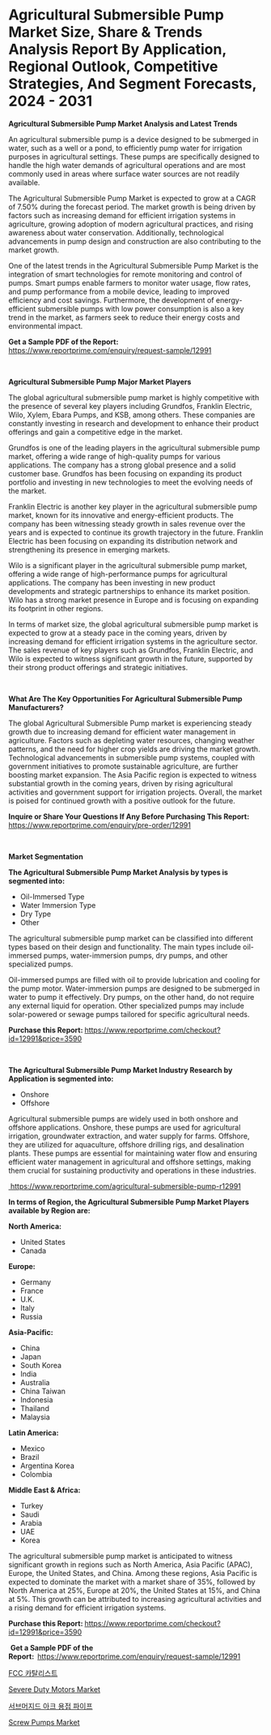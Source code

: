 <p><h1>Agricultural Submersible Pump Market Size, Share & Trends Analysis Report By Application, Regional Outlook, Competitive Strategies, And Segment Forecasts, 2024 - 2031</h1></p><p><strong>Agricultural Submersible Pump Market Analysis and Latest Trends</strong></p>
<p><p>An agricultural submersible pump is a device designed to be submerged in water, such as a well or a pond, to efficiently pump water for irrigation purposes in agricultural settings. These pumps are specifically designed to handle the high water demands of agricultural operations and are most commonly used in areas where surface water sources are not readily available.</p><p>The Agricultural Submersible Pump Market is expected to grow at a CAGR of 7.50% during the forecast period. The market growth is being driven by factors such as increasing demand for efficient irrigation systems in agriculture, growing adoption of modern agricultural practices, and rising awareness about water conservation. Additionally, technological advancements in pump design and construction are also contributing to the market growth.</p><p>One of the latest trends in the Agricultural Submersible Pump Market is the integration of smart technologies for remote monitoring and control of pumps. Smart pumps enable farmers to monitor water usage, flow rates, and pump performance from a mobile device, leading to improved efficiency and cost savings. Furthermore, the development of energy-efficient submersible pumps with low power consumption is also a key trend in the market, as farmers seek to reduce their energy costs and environmental impact.</p></p>
<p><strong>Get a Sample PDF of the Report:&nbsp;</strong> <a href="https://www.reportprime.com/enquiry/request-sample/12991">https://www.reportprime.com/enquiry/request-sample/12991</a></p>
<p>&nbsp;</p>
<p><strong>Agricultural Submersible Pump Major Market Players</strong></p>
<p><p>The global agricultural submersible pump market is highly competitive with the presence of several key players including Grundfos, Franklin Electric, Wilo, Xylem, Ebara Pumps, and KSB, among others. These companies are constantly investing in research and development to enhance their product offerings and gain a competitive edge in the market.</p><p>Grundfos is one of the leading players in the agricultural submersible pump market, offering a wide range of high-quality pumps for various applications. The company has a strong global presence and a solid customer base. Grundfos has been focusing on expanding its product portfolio and investing in new technologies to meet the evolving needs of the market.</p><p>Franklin Electric is another key player in the agricultural submersible pump market, known for its innovative and energy-efficient products. The company has been witnessing steady growth in sales revenue over the years and is expected to continue its growth trajectory in the future. Franklin Electric has been focusing on expanding its distribution network and strengthening its presence in emerging markets.</p><p>Wilo is a significant player in the agricultural submersible pump market, offering a wide range of high-performance pumps for agricultural applications. The company has been investing in new product developments and strategic partnerships to enhance its market position. Wilo has a strong market presence in Europe and is focusing on expanding its footprint in other regions.</p><p>In terms of market size, the global agricultural submersible pump market is expected to grow at a steady pace in the coming years, driven by increasing demand for efficient irrigation systems in the agriculture sector. The sales revenue of key players such as Grundfos, Franklin Electric, and Wilo is expected to witness significant growth in the future, supported by their strong product offerings and strategic initiatives.</p></p>
<p>&nbsp;</p>
<p><strong>What Are The Key Opportunities For Agricultural Submersible Pump Manufacturers?</strong></p>
<p><p>The global Agricultural Submersible Pump market is experiencing steady growth due to increasing demand for efficient water management in agriculture. Factors such as depleting water resources, changing weather patterns, and the need for higher crop yields are driving the market growth. Technological advancements in submersible pump systems, coupled with government initiatives to promote sustainable agriculture, are further boosting market expansion. The Asia Pacific region is expected to witness substantial growth in the coming years, driven by rising agricultural activities and government support for irrigation projects. Overall, the market is poised for continued growth with a positive outlook for the future.</p></p>
<p><strong>Inquire or Share Your Questions If Any Before Purchasing This Report:</strong> <a href="https://www.reportprime.com/enquiry/pre-order/12991">https://www.reportprime.com/enquiry/pre-order/12991</a></p>
<p>&nbsp;</p>
<p><strong>Market Segmentation</strong></p>
<p><strong>The Agricultural Submersible Pump Market Analysis by types is segmented into:</strong></p>
<p><ul><li>Oil-Immersed Type</li><li>Water Immersion Type</li><li>Dry Type</li><li>Other</li></ul></p>
<p><p>The agricultural submersible pump market can be classified into different types based on their design and functionality. The main types include oil-immersed pumps, water-immersion pumps, dry pumps, and other specialized pumps. </p><p>Oil-immersed pumps are filled with oil to provide lubrication and cooling for the pump motor. Water-immersion pumps are designed to be submerged in water to pump it effectively. Dry pumps, on the other hand, do not require any external liquid for operation. Other specialized pumps may include solar-powered or sewage pumps tailored for specific agricultural needs.</p></p>
<p><strong>Purchase this Report:&nbsp;</strong><a href="https://www.reportprime.com/checkout?id=12991&price=3590">https://www.reportprime.com/checkout?id=12991&price=3590</a></p>
<p>&nbsp;</p>
<p><strong>The Agricultural Submersible Pump Market Industry Research by Application is segmented into:</strong></p>
<p><ul><li>Onshore</li><li>Offshore</li></ul></p>
<p><p>Agricultural submersible pumps are widely used in both onshore and offshore applications. Onshore, these pumps are used for agricultural irrigation, groundwater extraction, and water supply for farms. Offshore, they are utilized for aquaculture, offshore drilling rigs, and desalination plants. These pumps are essential for maintaining water flow and ensuring efficient water management in agricultural and offshore settings, making them crucial for sustaining productivity and operations in these industries.</p></p>
<p><a href="https://www.reportprime.com/agricultural-submersible-pump-r12991">&nbsp;https://www.reportprime.com/agricultural-submersible-pump-r12991</a></p>
<p><strong>In terms of Region, the Agricultural Submersible Pump Market Players available by Region are:</strong></p>
<p>
    <p> <strong> North America: </strong>
        <ul>
            <li>United States</li>
            <li>Canada</li>
        </ul>
        </p> 
    <p> <strong> Europe: </strong>
        <ul>
            <li>Germany</li>
            <li>France</li>
            <li>U.K.</li>
            <li>Italy</li>
            <li>Russia</li>
        </ul>
        </p> 
    <p> <strong> Asia-Pacific: </strong>
        <ul>
            <li>China</li>
            <li>Japan</li>
            <li>South Korea</li>
            <li>India</li>
            <li>Australia</li>
            <li>China Taiwan</li>
            <li>Indonesia</li>
            <li>Thailand</li>
            <li>Malaysia</li>
        </ul>
        </p> 
    <p> <strong> Latin America: </strong>
        <ul>
            <li>Mexico</li>
            <li>Brazil</li>
            <li>Argentina Korea</li>
            <li>Colombia</li>
        </ul>
        </p> 
    <p> <strong> Middle East & Africa: </strong>
        <ul>
            <li>Turkey</li>
            <li>Saudi</li>
            <li>Arabia</li>
            <li>UAE</li>
            <li>Korea</li>
        </ul>
    </p>
    </p>
<p><p>The agricultural submersible pump market is anticipated to witness significant growth in regions such as North America, Asia Pacific (APAC), Europe, the United States, and China. Among these regions, Asia Pacific is expected to dominate the market with a market share of 35%, followed by North America at 25%, Europe at 20%, the United States at 15%, and China at 5%. This growth can be attributed to increasing agricultural activities and a rising demand for efficient irrigation systems.</p></p>
<p><strong>Purchase this Report: </strong><a href="https://www.reportprime.com/checkout?id=12991&price=3590">https://www.reportprime.com/checkout?id=12991&price=3590</a></p>
<p>&nbsp;<strong>Get a Sample PDF of the Report:&nbsp;&nbsp;</strong><a href="https://www.reportprime.com/enquiry/request-sample/12991">https://www.reportprime.com/enquiry/request-sample/12991</a></p>
<p><strong></strong></p>
<p><p><a href="https://github.com/nhaiquang84/Market-Research-Report-List-1/blob/main/859937364975.md">FCC 카탈리스트</a></p><p><a href="https://github.com/flwellarose/Market-Research-Report-List-1/blob/main/severe-duty-motors-market.md">Severe Duty Motors Market</a></p><p><a href="https://github.com/airdroplover110/Market-Research-Report-List-1/blob/main/510016364976.md">서브머지드 아크 용접 파이프</a></p><p><a href="https://github.com/AndreanneHane2023/Market-Research-Report-List-2/blob/main/screw-pumps-market.md">Screw Pumps Market</a></p></p>